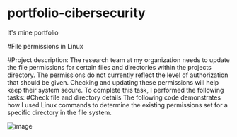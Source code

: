# portfolio-cibersecurity
It's mine portfolio 


#File permissions in Linux


#Project description:
The research team at my organization needs to update the file permissions for certain files and directories within the projects directory. The permissions do not currently reflect the level of authorization that should be given. Checking and updating these permissions will help keep their system secure. To complete this task, I performed the following tasks:
#Check file and directory details
The following code demonstrates how I used Linux commands to determine the existing permissions set for a specific directory in the file system.

![image](https://github.com/user-attachments/assets/060e4de2-c158-4381-a6f7-b7f762319a77)
